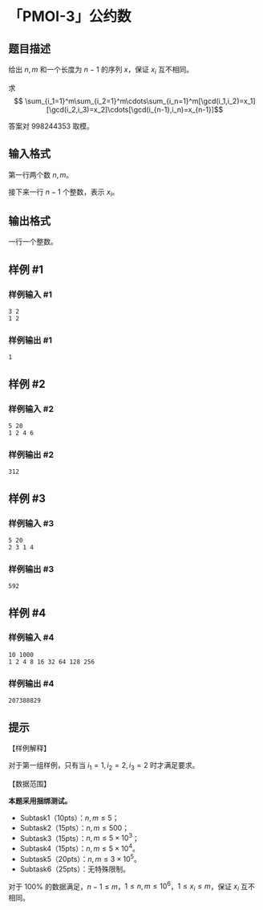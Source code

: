 # 「PMOI-3」公约数

## 题目描述

给出 $n,m$ 和一个长度为 $n-1$ 的序列 $x$，保证 $x_i$ 互不相同。

求
$$
\sum_{i_1=1}^m\sum_{i_2=1}^m\cdots\sum_{i_n=1}^m[\gcd(i_1,i_2)=x_1][\gcd(i_2,i_3)=x_2]\cdots[\gcd(i_{n-1},i_n)=x_{n-1}]$$

答案对 $998244353$ 取模。

## 输入格式

第一行两个数 $n,m$。

接下来一行 $n-1$ 个整数，表示 $x_i$。

## 输出格式

一行一个整数。

## 样例 #1

### 样例输入 #1
```
3 2
1 2
```

### 样例输出 #1

```
1
```

## 样例 #2

### 样例输入 #2
```
5 20
1 2 4 6
```

### 样例输出 #2

```
312
```

## 样例 #3

### 样例输入 #3
```
5 20
2 3 1 4
```

### 样例输出 #3

```
592
```

## 样例 #4

### 样例输入 #4
```
10 1000
1 2 4 8 16 32 64 128 256
```

### 样例输出 #4

```
207388829
```

## 提示

【样例解释】

对于第一组样例，只有当 $i_1=1,i_2=2,i_3=2$ 时才满足要求。

【数据范围】

**本题采用捆绑测试。**

- Subtask1（10pts）：$n,m\le 5$；
- Subtask2（15pts）：$n,m\le500$；
- Subtask3（15pts）：$n,m\le 5\times 10^3$；
- Subtask4（15pts）：$n,m\le 5\times 10^4$。
- Subtask5（20pts）：$n,m\le 3\times 10^5$。
- Subtask6（25pts）：无特殊限制。

对于 $100\%$ 的数据满足，$n-1\le m$，$1\le n,m\le 10^6$，$1\le x_i\le m$，保证 $x_i$ 互不相同。
